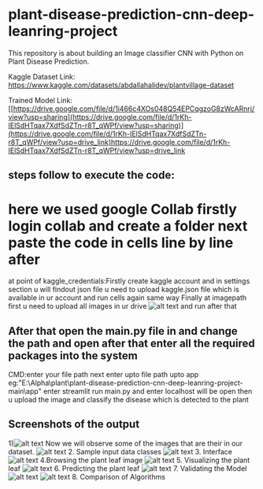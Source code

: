 # plant-disease-prediction-cnn-deep-leanring-project
This repository is about building an Image classifier CNN with Python on Plant Disease Prediction.

Kaggle Dataset Link: https://www.kaggle.com/datasets/abdallahalidev/plantvillage-dataset

Trained Model Link: [[https://drive.google.com/file/d/1i466c4XOs048Q54EPCqgzoG8zWcARnrj/view?usp=sharing](https://drive.google.com/file/d/1rKh-IElSdHTqax7XdfSdZTn-r8T_qWPf/view?usp=sharing)](https://drive.google.com/file/d/1rKh-IElSdHTqax7XdfSdZTn-r8T_qWPf/view?usp=drive_link)https://drive.google.com/file/d/1rKh-IElSdHTqax7XdfSdZTn-r8T_qWPf/view?usp=drive_link

## steps follow to execute the code:

# here we used google Collab firstly login collab and create a folder next paste the code in cells line by line after 
at point of  kaggle_credentials:Firstly create kaggle account and in settings section u will findout json file u need to upload kaggle.json file which is available in ur account and run cells again same way
Finally at imagepath first u need to upload all images in ur drive ![alt text](drive.png) and run after that 


## After that open the main.py file in and change the path and open after that enter all the required packages into the system
CMD:enter your file path
next enter upto file path upto app
eg:"E:\Alpha\plant\plant-disease-prediction-cnn-deep-leanring-project-main\app"
enter streamlit run main.py and enter localhost will be open then u upload the image and classify the disease which is detected to the plant


## Screenshots of the output

1)![alt text](image.png)
Now we will observe some of the images that are their in our dataset.
![alt text](image-1.png)
2. Sample input data classes
![alt text](image-2.png)
3. Interface
![alt text](image-3.png)
4.Browsing the plant leaf image
![alt text](image-4.png)
5. Visualizing the plant leaf
![alt text](image-5.png)
6. Predicting the plant leaf
![alt text](image-6.png)
7. Validating the Model
![alt text](image-7.png)
![alt text](image-8.png)
8. Comparison of Algorithms


